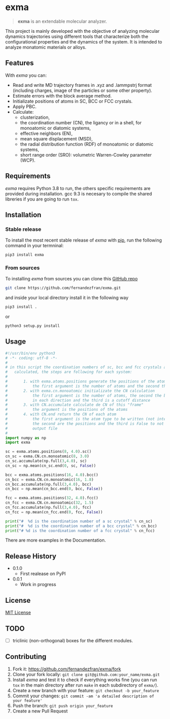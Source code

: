 # exma

> **exma** is an extendable molecular analyzer.

This project is mainly developed with the objective of analyzing molecular dynamics trajectories using different tools that characterize both the configurational properties and the dynamics of the system. It is intended to analyze monatomic materials or alloys.


## Features

With _exma_ you can:

* Read and write MD trajectory frames in .xyz and .lammpstrj format (including charges, image of the particles or some other property).
* Estimate errors with the block average method.
* Initializate positions of atoms in SC, BCC or FCC crystals.
* Apply PBC.
* Calculate:
    - clusterization,
    - the coordination number (CN), the ligancy or in a shell, for monoatomic or diatomic systems,
    - effective neighbors (EN),
    - mean square displacement (MSD),
    - the radial distribution function (RDF) of monoatomic or diatomic systems,
    - short range order (SRO): volumetric Warren-Cowley parameter (WCP).


## Requirements

_exma_ requires Python 3.8 to run, the others specific requirements are provided during installation. gcc 9.3 is necesary to compile the shared libreries if you are going to run `tox`.


## Installation

### Stable release

To install the most recent stable release of _exma_ with [pip](https://pip.pypa.io/en/stable/), run the following command in your termninal:

```bash
pip3 install exma
```

### From sources

To installing _exma_ from sources you can clone this [GitHub repo](https://github.com/fernandezfran/exma) 

```bash
git clone https://github.com/fernandezfran/exma.git
```

and inside your local directory install it in the following way 

```bash
pip3 install .
```

or

```bash
python3 setup.py install
```

## Usage

```python
#!/usr/bin/env python3
# -*- coding: utf-8 -*-
#
# in this script the coordination numbers of sc, bcc and fcc crystals are 
#   calculated, the steps are following for each system:
#
#       1. with exma.atoms.positions generate the positions of the atoms
#           the first argument is the number of atoms and the second the box size
#       2. with exma.cn.monoatomic initializate the CN calculation
#           the first argument is the number of atoms, the second the box size
#           in each direction and the third is a cutoff distance
#       3. with CN.accumulate calculate de CN of this "frame"
#           the argument is the positions of the atoms
#       4. with CN.end return the CN of each atom
#           the first argument is the atom type to be written (not interested here)
#           the second are the positions and the third is False to not write an
#           output file
#
import numpy as np
import exma

sc = exma.atoms.positions(8, 4.0).sc()
cn_sc = exma.CN.cn.monoatomic(8, 3.0)
cn_sc.accumulate(np.full(3,4.0), sc)
cn_sc = np.mean(cn_sc.end(0, sc, False))

bcc = exma.atoms.positions(16, 4.0).bcc()
cn_bcc = exma.CN.cn.monoatomic(16, 1.8)
cn_bcc.accumulate(np.full(3,4.0), bcc)
cn_bcc = np.mean(cn_bcc.end(0, bcc, False))

fcc = exma.atoms.positions(32, 4.0).fcc()
cn_fcc = exma.CN.cn.monoatomic(32, 1.5)
cn_fcc.accumulate(np.full(3,4.0), fcc)
cn_fcc = np.mean(cn_fcc.end(0, fcc, False))

print("#  %d is the coordination number of a sc crystal" % cn_sc)
print("#  %d is the coordination number of a bcc crystal" % cn_bcc)
print("# %d is the coordination number of a fcc crystal" % cn_fcc)
```

There are more examples in the Documentation.


## Release History

* 0.1.0
    * First realease on PyPI
* 0.0.1
    * Work in progress


## License

[MIT License](https://github.com/fernandezfran/exma/blob/master/LICENSE)


## TODO

- [ ] triclinic (non-orthogonal) boxes for the different modules.


## Contributing

1. Fork it: <https://github.com/fernandezfran/exma/fork>
2. Clone your fork locally: `git clone git@github.com:your_name/exma.git`
3. Install _exma_ and test it to check if everything works fine (you can run `tox` in the main directory after run `make` in each subdirectory of `exma/`).
4. Create a new branch with your feature: `git checkout -b your_feature`
5. Commit your changes: `git commit -am 'a detailed description of your feature'`
6. Push the branch: `git push origin your_feature`
7. Create a new Pull Request
